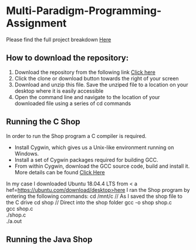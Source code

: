 # Multi-Paradigm-Programming-Assignment


Please find the full project breakdown <a href=https://github.com/Roisin-Fallon/Multi-Paradigm-Programming-Assignment/blob/master/Assignment%201%20-%20Shop.pdf>Here</a>

## How to download the repository:
1. Download the repository from the following link <a href=https://github.com/Roisin-Fallon/Multi-Paradigm-Programming-Assignment>Click here</a>  
2. Click the clone or download button towards the right of your screen
3. Download and unzip this file. Save the unziped file to a location on your desktop where it is easily accessible
4. Open the command line and navigate to the location of your downloaded file using a series of cd commands 


## Running the C Shop
In order to run the Shop program a C compiler is required.
  - Install Cygwin, which gives us a Unix-like environment running on Windows.
  - Install a set of Cygwin packages required for building GCC.
  - From within Cygwin, download the GCC source code, build and install it.
 More details can be found <a href=https://preshing.com/20141108/how-to-install-the-latest-gcc-on-windows/> Click Here </a>
 
 In my case I downloaded Ubuntu 18.04.4 LTS from < a hef=https://ubuntu.com/download/desktop>here</a>
 I ran the Shop program by entering the following commands:
     cd /mnt/c                  // As I saved the shop file to the C drive
     cd shop                    // Direct into the shop folder
     gcc -o shop shop.c         
     gcc shop.c  
     ./shop.c   
     ./a.out  
 
## Running the Java Shop

